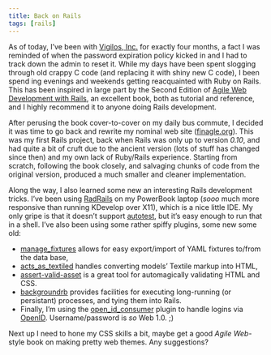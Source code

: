 ```yaml
---
title: Back on Rails
tags: [rails]
---
```


As of today, I’ve been with [Vigilos, Inc.](http://vigilos.com) for exactly four months, a fact I was reminded of when the password expiration policy kicked in and I had to track down the admin to reset it. While my days have been spent slogging through old crappy C code (and replacing it with shiny new C<span class="underline"></span> code), I been spend ing evenings and weekends getting reacquainted with Ruby on Rails. This has been inspired in large part by the Second Edition of [Agile Web Development with Rails](http://www.amazon.com/gp/amabot/?pf_rd_url=%2Fgp%2Fproduct%2F0974514055%2Fref%3Dpd_cp_b_title%2F102-6241858-0226508&pf_rd_p=252362401&pf_rd_s=center-41&pf_rd_t=201&pf_rd_i=0977616630&pf_rd_m=ATVPDKIKX0DER&pf_rd_r=00B19H2M1TJWAHKNJJ56), an excellent book, both as tutorial and reference, and I highly recommend it to anyone doing Rails development.

After perusing the book cover-to-cover on my daily bus commute, I decided it was time to go back and rewrite my nominal web site ([finagle.org](http://finagle.org)). This was my first Rails project, back when Rails was only up to version *0.10*, and had quite a bit of cruft due to the ancient version (lots of stuff has changed since then) and my own lack of Ruby/Rails experience. Starting from scratch, following the book closely, and salvaging chunks of code from the original version, produced a much smaller and cleaner implementation.

Along the way, I also learned some new an interesting Rails development tricks. I’ve been using [RadRails](http://www.radrails.org/) on my PowerBook laptop (*sooo* much more responsive than running KDevelop over X11), which is a nice little IDE. My only gripe is that it doesn’t support [autotest](http://www.zenspider.com/ZSS/Products/ZenTest/), but it’s easy enough to run that in a shell. I’ve also been using some rather spiffy plugins, some new some old:

-   [manage\_fixtures](http://svn.toolbocks.com/plugins/manage_fixtures) allows for easy export/import of YAML fixtures to/from the data base,
-   [acts\_as\_textiled](svn://errtheblog.com/svn/plugins/acts_as_textiled) handles converting models’ Textile markup into HTML,
-   [assert-valid-asset](http://www.realityforge.org/svn/public/code/assert-valid-asset/trunk) is a great tool for automagically validating HTML and CSS.
-   [backgroundrb](svn://rubyforge.org/var/svn/backgroundrb) provides facilities for executing long-running (or persistant) processes, and tying them into Rails.
-   Finally, I’m using the [open\_id\_consumer](http://svn.eastmedia.com/svn/bantay/plugins/open_id_consumer) plugin to handle logins via [OpenID](http://openid.net/). Username/password is *so* Web 1.0. ;)

Next up I need to hone my CSS skills a bit, maybe get a good *Agile Web*-style book on making pretty web themes. Any suggestions?
